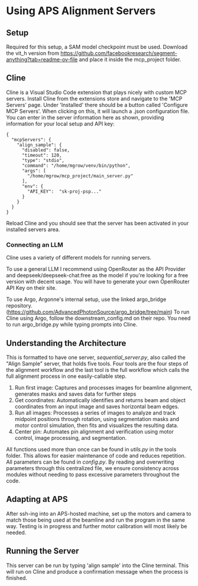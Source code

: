 # Using APS Alignment Servers

## Setup
Required for this setup, a SAM model checkpoint must be used. Download the vit_h version from https://github.com/facebookresearch/segment-anything?tab=readme-ov-file and place it inside the mcp_project folder.


## Cline
Cline is a Visual Studio Code extension that plays nicely with custom MCP servers. Install Cline from the extensions store and navigate to the 'MCP Servers' page. Under 'Installed' there should be a button called 'Configure MCP Servers'. When clicking on this, it will launch a .json configuration file. 
You can enter in the server information here as shown, providing information for your local setup and API key:
```
{
  "mcpServers": {
    "align_sample": {
      "disabled": false,
      "timeout": 120,
      "type": "stdio",
      "command": "/home/mgrow/venv/bin/python",
      "args": [
        "/home/mgrow/mcp_project/main_server.py"
      ],
      "env": {
        "API_KEY":  "sk-proj-psp..."
      }
    }
  }
}
```
Reload Cline and you should see that the server has been activated in your installed servers area.

### Connecting an LLM

Cline uses a variety of different models for running servers.

To use a general LLM I recommend using OpenRouter as the API Provider and deepseek/deepseek-chat:free as the model if you're looking for a free version with decent usage. You will have to generate your own OpenRouter API Key on their site.

To use Argo, Argonne's internal setup, use the linked argo_bridge repository. (https://github.com/AdvancedPhotonSource/argo_bridge/tree/main) To run Cline using Argo, follow the downstream_config.md on their repo. You need to run argo_bridge.py while typing prompts into Cline.

## Understanding the Architecture
This is formatted to have one server, *sequential_server.py*, also called the "Align Sample" server, that holds five tools. Four tools are the four steps of the alignment workflow and the last tool is the full workflow which calls the full alignment process in one easily-callable step. 

1. Run first image: Captures and processes images for beamline alignment, generates masks and saves data for further steps
2. Get coordinates: Automatically identifies and returns beam and object coordinates from an input image and saves horizontal beam edges.
3. Run all images: Processes a series of images to analyze and track midpoint positions through rotation, using segmentation masks and motor control simulation, then fits and visualizes the resulting data.
4. Center pin: Automates pin alignment and verification using motor control, image processing, and segmentation.

All functions used more than once can be found in *utils.py* in the tools folder. This allows for easier maintenance of code and reduces repetition. All parameters can be found in *config.py*. By reading and overwriting parameters through this centralized file, we ensure consistency across modules without needing to pass excessive parameters throughout the code.

## Adapting at APS
After ssh-ing into an APS-hosted machine, set up the motors and camera to match those being used at the beamline and run the program in the same way. Testing is in progress and further motor calibration will most likely be needed.

## Running the Server
This server can be run by typing 'align sample' into the Cline terminal. 
This will run on Cline and produce a confirmation message when the process is finished. 
